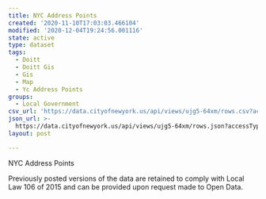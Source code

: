 ```yaml
---
title: NYC Address Points
created: '2020-11-10T17:03:03.466104'
modified: '2020-12-04T19:24:56.001116'
state: active
type: dataset
tags:
  - Doitt
  - Doitt Gis
  - Gis
  - Map
  - Yc Address Points
groups:
  - Local Government
csv_url: 'https://data.cityofnewyork.us/api/views/ujg5-64xm/rows.csv?accessType=DOWNLOAD'
json_url: >-
  https://data.cityofnewyork.us/api/views/ujg5-64xm/rows.json?accessType=DOWNLOAD
layout: post

---
```

NYC Address Points

Previously posted versions of the data are retained to comply with Local Law 106 of 2015 and can be provided upon request made to Open Data.
